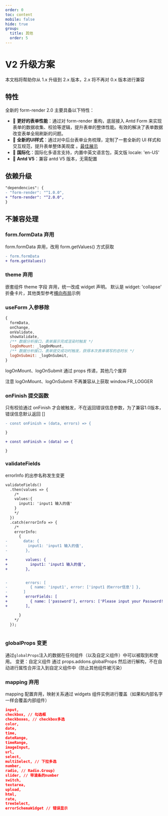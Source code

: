 ```yaml
---
order: 0
toc: content
mobile: false
hide: true
group: 
  title: 其他
  order: 5
---
```


# V2 升级方案
本文档将帮助你从 1.x 升级到 2.x 版本，2.x 将不再对 0.x 版本进行兼容

## 特性

全新的 form-render 2.0 主要具备以下特性：

- 🚀 **更好的表单性能**：通过对 form-render 重构，底层接入 Antd Form 来实现表单的数据收集、校验等逻辑，提升表单的整体性能。有效的解决了表单数据改变表单全局刷新的问题。
- 🎨 **全新的UI样式**：通过对中后台表单业务梳理，定制了一套全新的 UI 样式和交互规范，提升表单整体美观度 。[最佳展示](/form-render/disaply-row)
- 🚥 **国际化**：国际化多语言支持，内置中英文语言包，英文版 locale: 'en-US'
- 💎 **Antd V5**：兼容 antd V5 版本，无需配置

## 依赖升级
```diff
"dependencies": {
- "form-render": "^1.0.0",
+ "form-render": "^2.0.0",
}
```

## 不兼容处理

### form.formData 弃用
form.formData 弃用，改用 form.getValues() 方式获取

```diff
- form.formData
+ form.getValues()
```

### theme 弃用
嵌套组件 theme 字段 弃用，统一改成 widget 声明。
默认是 widget: 'collapse' 折叠卡片，其他类型参考[横向布局](/form-render/disaply-row#二嵌套控件)示例


### useForm 入参移除
```js
{
  formData,
  onChange,
  onValidate,
  showValidate,
  /** 数据分析接口，表单展示完成渲染时触发 */
  logOnMount: _logOnMount,
  /** 数据分析接口，表单提交成功时触发，获得本次表单填写的总时长 */
  logOnSubmit: _logOnSubmit,
} 
```
logOnMount、logOnSubmit 通过 props 传递，其他几个废弃

注意 logOnMount、logOnSubmit 不再兼容从上获取 window.FR_LOGGER



### onFinish 提交函数
只有校验通过 onFinish 才会被触发，不在返回错误信息参数，为了兼容1.0版本，错误信息默认返回 []


```diff
- const onFinish = (data, errors) => {

}

+ const onFinish = (data) => {

}

```
### validateFields
errorInfo 的出参名称发生变更

```diff
validateFields()
  .then(values => {
    /*
    values:{
      input1: 'input1 输入的值'
    }
    */
  })
  .catch(errorInfo => {
    /*
    errorInfo:
      {
-       data: {
-         input1: 'input1 输入的值',
-        },

+        values: {
+          input1: 'input1 输入的值',
+        },


-        errors: [
-          { name: 'input1', error: ['input1 的error信息'] },
-       ]
+        errorFields: [
+          { name: ['password'], errors: ['Please input your Password!'] },
+        ],

      }
    */
  });
  
```

### globalProps 变更
通过`globalProps`注入的数据在任何组件（以及自定义组件）中可以被取到和使用。
变更：自定义组件 通过 props.addons.globalProps 然后进行解构，不在自动进行属性合并注入到自定义组件中（防止其他组件被污染）


### mapping 弃用
mapping 配置弃用，映射关系通过 widgets 组件实例进行覆盖（如果和内部名字一样会覆盖内部组件）
```json
input,
checkbox, // 勾选框
checkboxes, // checkbox多选
color,
date,
time,
dateRange,
timeRange,
imageInput,
url,
select,
multiSelect, // 下拉多选
number,
radio, // Radio.Group)
slider, // 带滚条的number
switch,
textarea,
upload,
html,
rate,
treeSelect,
errorSchemaWidget // 错误显示
```
